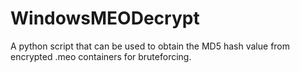 # WindowsMEODecrypt
A python script that can be used to obtain the MD5 hash value from encrypted .meo containers for bruteforcing.
